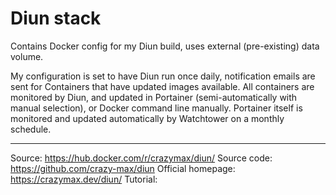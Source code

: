 # Diun stack
Contains Docker config for my Diun build, uses external (pre-existing) data volume.

My configuration is set to have Diun run once daily, notification emails are sent for Containers that have updated images available.
All containers are monitored by Diun, and updated in Portainer (semi-automatically with manual selection), or Docker command line manually.
Portainer itself is monitored and updated automatically by Watchtower on a monthly schedule.

-------

Source: https://hub.docker.com/r/crazymax/diun/
Source code: https://github.com/crazy-max/diun
Official homepage: https://crazymax.dev/diun/
Tutorial: 